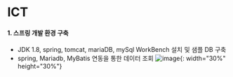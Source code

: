 # ICT
#### 1. 스프링 개발 환경 구축 
  - JDK 1.8, spring, tomcat, mariaDB, mySql WorkBench 설치 및 샘플 DB 구축
  - spring, Mariadb, MyBatis 연동을 통한 데이터 조회
  ![image](https://user-images.githubusercontent.com/75845861/129186039-3c41220a-6bb2-4bd9-abdd-efc0fbabc778.png){: width="30%" height="30%"}
    
    

